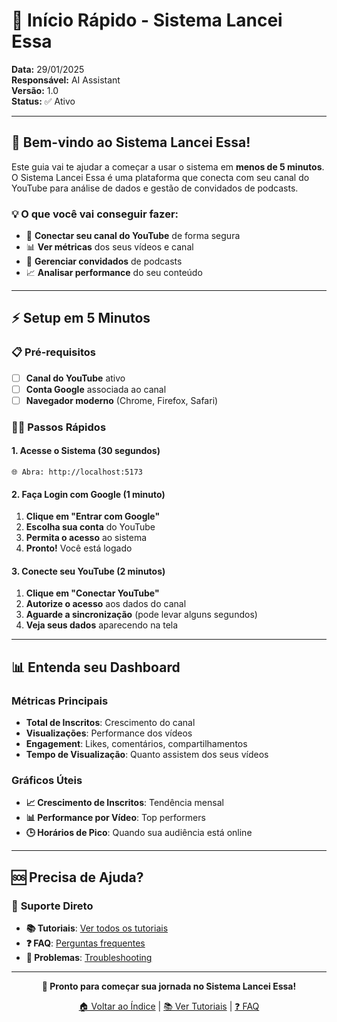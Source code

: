 # 🚀 Início Rápido - Sistema Lancei Essa

**Data:** 29/01/2025  
**Responsável:** AI Assistant  
**Versão:** 1.0  
**Status:** ✅ Ativo  

---

## 🎯 **Bem-vindo ao Sistema Lancei Essa!**

Este guia vai te ajudar a começar a usar o sistema em **menos de 5 minutos**. O Sistema Lancei Essa é uma plataforma que conecta com seu canal do YouTube para análise de dados e gestão de convidados de podcasts.

### 💡 **O que você vai conseguir fazer:**
- 🔗 **Conectar seu canal do YouTube** de forma segura
- 📊 **Ver métricas** dos seus vídeos e canal
- 👥 **Gerenciar convidados** de podcasts
- 📈 **Analisar performance** do seu conteúdo

---

## ⚡ **Setup em 5 Minutos**

### 📋 **Pré-requisitos**
- [ ] **Canal do YouTube** ativo
- [ ] **Conta Google** associada ao canal
- [ ] **Navegador moderno** (Chrome, Firefox, Safari)

### 🏃‍♂️ **Passos Rápidos**

#### **1. Acesse o Sistema** (30 segundos)
```
🌐 Abra: http://localhost:5173
```

#### **2. Faça Login com Google** (1 minuto)
1. **Clique em "Entrar com Google"**
2. **Escolha sua conta** do YouTube
3. **Permita o acesso** ao sistema
4. **Pronto!** Você está logado

#### **3. Conecte seu YouTube** (2 minutos)
1. **Clique em "Conectar YouTube"**
2. **Autorize o acesso** aos dados do canal
3. **Aguarde a sincronização** (pode levar alguns segundos)
4. **Veja seus dados** aparecendo na tela

---

## 📊 **Entenda seu Dashboard**

### **Métricas Principais**
- **Total de Inscritos**: Crescimento do canal
- **Visualizações**: Performance dos vídeos  
- **Engagement**: Likes, comentários, compartilhamentos
- **Tempo de Visualização**: Quanto assistem dos seus vídeos

### **Gráficos Úteis**
- **📈 Crescimento de Inscritos**: Tendência mensal
- **📊 Performance por Vídeo**: Top performers
- **🕒 Horários de Pico**: Quando sua audiência está online

---

## 🆘 **Precisa de Ajuda?**

### 💬 **Suporte Direto**
- **📚 Tutoriais**: [Ver todos os tutoriais](tutorials/)
- **❓ FAQ**: [Perguntas frequentes](faq.md)
- **🐛 Problemas**: [Troubleshooting](troubleshooting-user.md)

---

<div align="center">

**🎉 Pronto para começar sua jornada no Sistema Lancei Essa!**

[🏠 Voltar ao Índice](../README.md) | 
[📚 Ver Tutoriais](tutorials/) | 
[❓ FAQ](faq.md)

</div> 